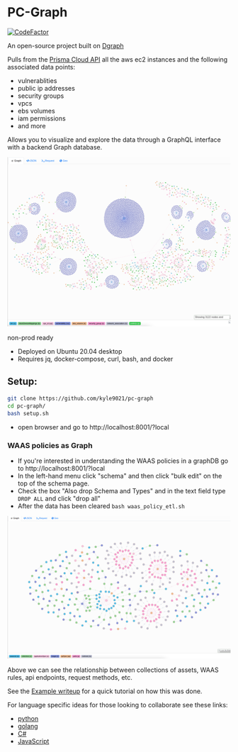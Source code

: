 # PC-Graph
[![CodeFactor](https://www.codefactor.io/repository/github/kyle9021/pc-graph/badge)](https://www.codefactor.io/repository/github/kyle9021/pc-graph)

An open-source project built on [Dgraph](https://github.com/dgraph-io/dgraph)

Pulls from the [Prisma Cloud API](https://prisma.pan.dev/) all the aws ec2 instances and the following associated data points:

* vulnerablities
* public ip addresses
* security groups
* vpcs
* ebs volumes
* iam permissions
* and more

Allows you to visualize and explore the data through a GraphQL interface with a backend Graph database. 

![screen_shot](./img/screen_shot.png)

non-prod ready

* Deployed on Ubuntu 20.04 desktop 
* Requires jq, docker-compose, curl, bash, and docker


## Setup:


```bash
git clone https://github.com/kyle9021/pc-graph
cd pc-graph/
bash setup.sh
```

* open browser and go to http://localhost:8001/?local

### WAAS policies as Graph

* If you're interested in understanding the WAAS policies in a graphDB go to http://localhost:8001/?local
* In the left-hand menu click "schema" and then click "bulk edit" on the top of the schema page.
* Check the box "Also drop Schema and Types" and in the text field type `DROP ALL` and click "drop all"
* After the data has been cleared `bash waas_policy_etl.sh`

![WAAS_POLICY_GRAPH](./img/WAAS_POLICY_GRAPH2.png)

Above we can see the relationship between collections of assets, WAAS rules, api endpoints, request methods, etc. 






See the [Example writeup](./examples/jq-rdf-bash.md) for a quick tutorial on how this was done. 

For language specific ideas for those looking to collaborate see these links:

* [python](https://dgraph.io/docs/clients/python/)
* [golang](https://dgraph.io/docs/clients/go/)
* [C#](https://dgraph.io/docs/clients/csharp/)
* [JavaScript](https://dgraph.io/docs/clients/javascript/grpc/)


